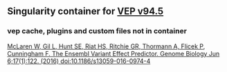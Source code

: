 ## Singularity container for [VEP v94.5](https://www.ensembl.org/info/docs/tools/vep/index.html) 

### vep cache, plugins and custom files not in container

[McLaren W, Gil L, Hunt SE, Riat HS, Ritchie GR, Thormann A, Flicek P, Cunningham F. The Ensembl Variant Effect Predictor. Genome Biology Jun 6;17(1):122. (2016) doi:10.1186/s13059-016-0974-4](https://genomebiology.biomedcentral.com/articles/10.1186/s13059-016-0974-4)

